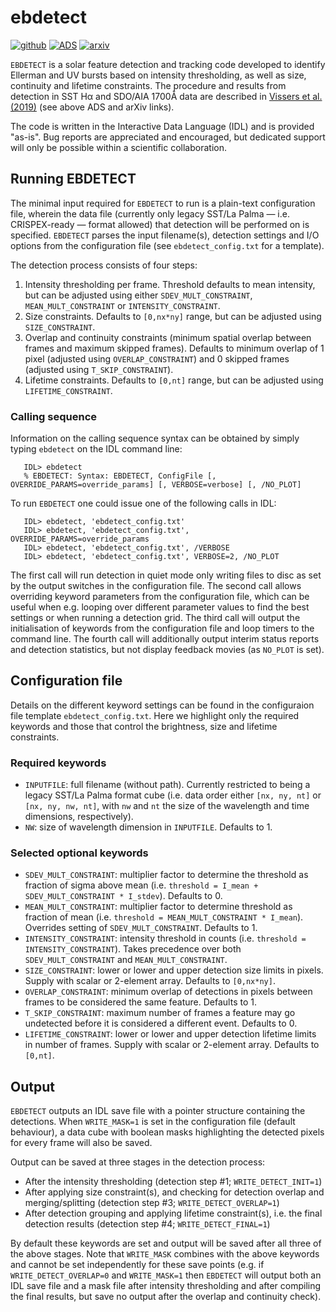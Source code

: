 # ebdetect
[![github](https://img.shields.io/badge/GitHub-grviss%2Febdetect-blue.svg?style=flat)](https://github.com/grviss/ebdetect)
[![ADS](https://img.shields.io/badge/ADS-arXiv190107975V-red.svg)](https://ui.adsabs.harvard.edu/abs/2019arXiv190107975V/abstract)
[![arxiv](https://img.shields.io/badge/arxiv-1901.07975-orange.svg?style=flat)](https://arxiv.org/abs/1901.07975)

`EBDETECT` is a solar feature detection and tracking code developed to identify Ellerman and UV bursts based on intensity thresholding, as well as size, continuity and lifetime constraints. The procedure and results from detection in SST H&alpha; and SDO/AIA 1700Å data are described in [Vissers et al. (2019)](https://arxiv.org/abs/1901.07975) (see above ADS and arXiv links).

The code is written in the Interactive Data Language (IDL) and is provided "as-is". Bug reports are appreciated and encouraged, but dedicated support will only be possible within a scientific collaboration.

## Running EBDETECT
The minimal input required for `EBDETECT` to run is a plain-text configuration file, wherein the data file (currently only legacy SST/La Palma &mdash; i.e. CRISPEX-ready &mdash; format allowed) that detection will be performed on is specified.
`EBDETECT` parses the input filename(s), detection settings and I/O options from the configuration file (see `ebdetect_config.txt` for a template). 

The detection process consists of four steps:
1. Intensity thresholding per frame. Threshold defaults to mean intensity, but can be adjusted using either `SDEV_MULT_CONSTRAINT`, `MEAN_MULT_CONSTRAINT` or `INTENSITY_CONSTRAINT`. 
2. Size constraints. Defaults to `[0,nx*ny]` range, but can be adjusted using `SIZE_CONSTRAINT`.
3. Overlap and continuity constraints (minimum spatial overlap between frames and maximum skipped frames). Defaults to minimum overlap of 1 pixel (adjusted using `OVERLAP_CONSTRAINT`) and 0 skipped frames (adjusted using `T_SKIP_CONSTRAINT`).
4. Lifetime constraints. Defaults to `[0,nt]` range, but can be adjusted using `LIFETIME_CONSTRAINT`.

### Calling sequence
Information on the calling sequence syntax can be obtained by simply typing `ebdetect` on the IDL command line:
```
   IDL> ebdetect
   % EBDETECT: Syntax: EBDETECT, ConfigFile [, OVERRIDE_PARAMS=override_params] [, VERBOSE=verbose] [, /NO_PLOT]
```

To run `EBDETECT` one could issue one of the following calls in IDL:
```
   IDL> ebdetect, 'ebdetect_config.txt'
   IDL> ebdetect, 'ebdetect_config.txt', OVERRIDE_PARAMS=override_params
   IDL> ebdetect, 'ebdetect_config.txt', /VERBOSE
   IDL> ebdetect, 'ebdetect_config.txt', VERBOSE=2, /NO_PLOT
```
The first call will run detection in quiet mode only writing files to disc as set by the output switches in the configuration file. 
The second call allows overriding keyword parameters from the configuration file, which can be useful when e.g. looping over different parameter values to find the best settings or when running a detection grid. 
The third call will output the initialisation of keywords from the configuration file and loop timers to the command line.
The fourth call will additionally output interim status reports and detection statistics, but not display feedback movies (as `NO_PLOT` is set).

## Configuration file
Details on the different keyword settings can be found in the configuraion file template `ebdetect_config.txt`. Here we highlight only the required keywords and those that control the brightness, size and lifetime constraints.

### Required keywords
* `INPUTFILE`: full filename (without path). Currently restricted to being a legacy SST/La Palma format cube (i.e. data order either `[nx, ny, nt]` or `[nx, ny, nw, nt]`, with `nw` and `nt` the size of the wavelength and time dimensions, respectively).
* `NW`: size of wavelength dimension in `INPUTFILE`. Defaults to 1.

### Selected optional keywords
* `SDEV_MULT_CONSTRAINT`: multiplier factor to determine the threshold as fraction of sigma above mean (i.e. `threshold = I_mean + SDEV_MULT_CONSTRAINT * I_stdev`). Defaults to 0.
* `MEAN_MULT_CONSTRAINT`: multiplier factor to determine threshold as fraction of mean (i.e. `threshold = MEAN_MULT_CONSTRAINT * I_mean`). Overrides setting of `SDEV_MULT_CONSTRAINT`. Defaults to 1.
* `INTENSITY_CONSTRAINT`: intensity threshold in counts (i.e. `threshold = INTENSITY_CONSTRAINT`). Takes precedence over both `SDEV_MULT_CONSTRAINT` and `MEAN_MULT_CONSTRAINT`.
* `SIZE_CONSTRAINT`: lower or lower and upper detection size limits in pixels. Supply with scalar or 2-element array. Defaults to `[0,nx*ny]`.
* `OVERLAP_CONSTRAINT`: minimum overlap of detections in pixels between frames to be considered the same feature. Defaults to 1.
* `T_SKIP_CONSTRAINT`: maximum number of frames a feature may go undetected before it is considered a different event. Defaults to 0.
* `LIFETIME_CONSTRAINT`: lower or lower and upper detection lifetime limits in number of frames. Supply with scalar or 2-element array. Defaults to `[0,nt]`.

## Output
`EBDETECT` outputs an IDL save file with a pointer structure containing the detections. When `WRITE_MASK=1` is set in the configuration file (default behaviour), a data cube with boolean masks highlighting the detected pixels for every frame will also be saved.

Output can be saved at three stages in the detection process:
* After the intensity thresholding (detection step #1; `WRITE_DETECT_INIT=1`)
* After applying size constraint(s), and checking for detection overlap and merging/splitting (detection step #3; `WRITE_DETECT_OVERLAP=1`)
* After detection grouping and applying lifetime constraint(s), i.e. the final detection results (detection step #4; `WRITE_DETECT_FINAL=1`)

By default these keywords are set and output will be saved after all three of the above stages. Note that `WRITE_MASK` combines with the above keywords and cannot be set independently for these save points (e.g. if `WRITE_DETECT_OVERLAP=0` and `WRITE_MASK=1` then `EBDETECT` will output both an IDL save file and a mask file after intensity thresholding and after compiling the final results, but save no output after the overlap and continuity check).
